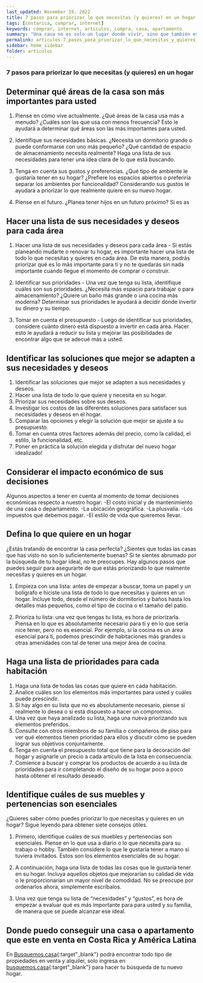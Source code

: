 ```yaml
---
last_updated: November 19, 2022
title: 7 pasos para priorizar lo que necesitas (y quieres) en un hogar
tags: [costarica, comprar, internet]
keywords: comprar, internet, articulos, compra, casa, apartamento
summary: "Una casa no es solo un lugar donde vivir, sino que también es una inversión. Es por eso que, cuando estás pensando en comprar una casa, es importante que tomes en cuenta todos los factores para encontrar la mejor opción. Sin embargo, con tantas cosas en las que pensar, ¿cómo puedes asegurarte de no olvidar nada importante?"
permalink: articulos-7_pasos_para_priorizar_lo_que_necesitas_y_quieres_en_un_hogar.html
sidebar: home_sidebar
folder: articulos
---
```



### 7 pasos para priorizar lo que necesitas (y quieres) en un hogar

## Determinar qué áreas de la casa son más importantes para usted

1. Piense en cómo vive actualmente. ¿Qué áreas de la casa usa más a menudo? ¿Cuáles son las que usa con menos frecuencia? Esto le ayudará a determinar qué áreas son las más importantes para usted.

2. Identifique sus necesidades básicas. ¿Necesita un dormitorio grande o puede conformarse con uno más pequeño? ¿Qué cantidad de espacio de almacenamiento necesita realmente? Haga una lista de sus necesidades para tener una idea clara de lo que está buscando.

3. Tenga en cuenta sus gustos y preferencias. ¿Qué tipo de ambiente le gustaría tener en su hogar? ¿Prefiere los espacios abiertos o preferiría separar los ambientes por funcionalidad? Considerando sus gustos le ayudará a priorizar lo que realmente quiere en su nuevo hogar.

4. Piense en el futuro. ¿Planea tener hijos en un futuro próximo? Si es as

## Hacer una lista de sus necesidades y deseos para cada área

1. Hacer una lista de sus necesidades y deseos para cada área - Si estás planeando mudarte o renovar tu hogar, es importante hacer una lista de todo lo que necesitas y quieres en cada área. De esta manera, podrás priorizar qué es lo más importante para ti y no te quedarás sin nada importante cuando llegue el momento de comprar o construir.

2. Identificar sus prioridades - Una vez que tenga su lista, identifique cuáles son sus prioridades. ¿Necesita más espacio para trabajar o para almacenamiento? ¿Quiere un baño más grande o una cocina más moderna? Determinar sus prioridades le ayudará a decidir dónde invertir su dinero y su tiempo.

3. Tomar en cuenta el presupuesto - Luego de identificar sus prioridades, considere cuánto dinero está dispuesto a invertir en cada área. Hacer esto le ayudará a reducir su lista y mejorar las posibilidades de encontrar algo que se adecué más a usted.

## Identificar las soluciones que mejor se adapten a sus necesidades y deseos

1. Identificar las soluciones que mejor se adapten a sus necesidades y deseos.
2. Hacer una lista de todo lo que quiere y necesita en su hogar.
3. Priorizar sus necesidades sobre sus deseos.
4. Investigar los costos de las diferentes soluciones para satisfacer sus necesidades y deseos en el hogar.
5. Comparar las opciones y elegir la solución que mejor se ajuste a su presupuesto.
6. Tomar en cuenta otros factores además del precio, como la calidad, el estilo, la funcionalidad, etc.
7. Poner en práctica la solución elegida y disfrutar del nuevo hogar idealizado!

## Considerar el impacto económico de sus decisiones

Algunos aspectos a tener en cuenta al momento de tomar decisiones económicas respecto a nuestro hogar:
-El costo inicial y de mantenimiento de una casa o departamento.
-La ubicación geográfica.
-La plusvalía.
-Los impuestos que debemos pagar.
-El estilo de vida que queremos llevar.

## Defina lo que quiere en un hogar

¿Estás tratando de encontrar la casa perfecta? ¿Sientes que todas las casas que has visto no son lo suficientemente buenas? Si te sientes abrumado por la búsqueda de tu hogar ideal, no te preocupes. Hay algunos pasos que puedes seguir para asegurarte de que estás priorizando lo que realmente necesitas y quieres en un hogar.

1. Empieza con una lista: antes de empezar a buscar, toma un papel y un bolígrafo e hiciste una lista de todo lo que necesitas y quieres en un hogar. Incluye todo, desde el número de dormitorios y baños hasta los detalles más pequeños, como el tipo de cocina o el tamaño del patio.

2. Prioriza tu lista: una vez que tengas tu lista, es hora de priorizarla. Piensa en lo que es absolutamente necesario para ti y en lo que sería nice tener, pero no es esencial. Por ejemplo, si la cocina es un área esencial para ti, podemos prescindir de habitaciones más grandes u otras amenidades con tal de tener una mejor área de cocina.

## Haga una lista de prioridades para cada habitación

1. Haga una lista de todas las cosas que quiere en cada habitación.
2. Analice cuáles son los elementos más importantes para usted y cuáles puede prescindir.
3. Si hay algo en su lista que no es absolutamente necesario, piense si realmente lo desea o si está dispuesto a hacer un compromiso.
4. Una vez que haya analizado su lista, haga una nueva priorizando sus elementos preferidos.
5. Consulte con otros miembros de su familia o compañeros de piso para ver qué elementos tienen prioridad para ellos y discutir cómo se pueden lograr sus objetivos conjuntamente.
6. Tenga en cuenta el presupuesto total que tiene para la decoración del hogar y asignarle un precio a cada artículo de la lista en consecuencia.
7. Comience a buscar y comprar los productos de acuerdo a su lista de prioridades para ir completando el diseño de su hogar poco a poco hasta obtener el resultado deseado.

## Identifique cuáles de sus muebles y pertenencias son esenciales

¿Quieres saber cómo puedes priorizar lo que necesitas y quieres en un hogar? Sigue leyendo para obtener siete consejos útiles.

1. Primero, identifique cuáles de sus muebles y pertenencias son esenciales. Piense en lo que usa a diario o lo que necesita para su trabajo o hobby. También considere lo que le gustaría tener a mano si tuviera invitados. Estos son los elementos esenciales de su hogar.

2. A continuación, haga una lista de todas las cosas que le gustaría tener en su hogar. Incluya aquellos objetos que mejorarían su calidad de vida o le proporcionarían un mayor nivel de comodidad. No se preocupe por ordenarlos ahora, simplemente escríbalos.

3. Una vez que tenga su lista de “necesidades” y “gustos”, es hora de empezar a evaluar qué es más importante para para usted y su familia, de manera que se puede alcanzar ese ideal.

## Donde puedo conseguir una casa o apartamento que este en venta en Costa Rica y América Latina

En [Busquemos.casa](https://busquemos.casa/cri/es){:target"_blank"} podrá encontrar todo tipo de propiedades en venta y alquiler, solo ingresa en [busquemos.casa](https://busquemos.casa/cri/es){:target"_blank"} para hacer tu búsqueda de tu nuevo hogar.

